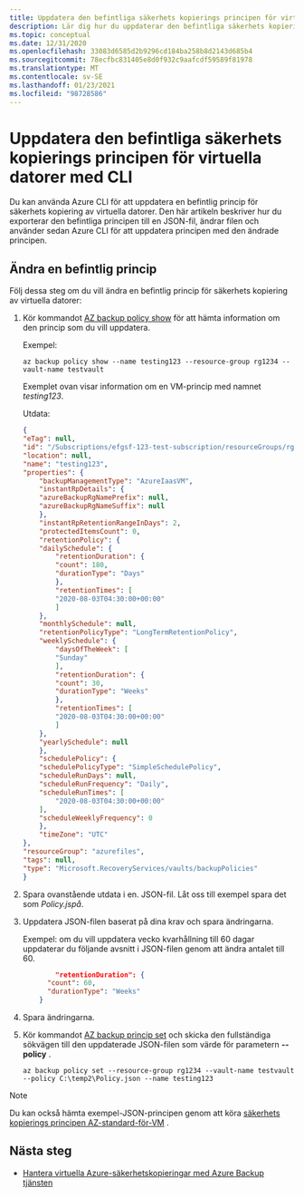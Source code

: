 ```yaml
---
title: Uppdatera den befintliga säkerhets kopierings principen för virtuella datorer med CLI
description: Lär dig hur du uppdaterar den befintliga säkerhets kopierings principen för virtuella datorer med hjälp av Azure CLI.
ms.topic: conceptual
ms.date: 12/31/2020
ms.openlocfilehash: 33083d6585d2b9296cd184ba258b8d2143d685b4
ms.sourcegitcommit: 78ecfbc831405e8d0f932c9aafcdf59589f81978
ms.translationtype: MT
ms.contentlocale: sv-SE
ms.lasthandoff: 01/23/2021
ms.locfileid: "98728586"
---
```

# <a name="update-the-existing-vm-backup-policy-using-cli"></a>Uppdatera den befintliga säkerhets kopierings principen för virtuella datorer med CLI

Du kan använda Azure CLI för att uppdatera en befintlig princip för säkerhets kopiering av virtuella datorer. Den här artikeln beskriver hur du exporterar den befintliga principen till en JSON-fil, ändrar filen och använder sedan Azure CLI för att uppdatera principen med den ändrade principen.

## <a name="modify-an-existing-policy"></a>Ändra en befintlig princip

Följ dessa steg om du vill ändra en befintlig princip för säkerhets kopiering av virtuella datorer:

1. Kör kommandot [AZ backup policy show](/cli/azure/backup/policy#az_backup_policy_show) för att hämta information om den princip som du vill uppdatera.

    Exempel:

    ```azurecli
    az backup policy show --name testing123 --resource-group rg1234 --vault-name testvault
    ```

    Exemplet ovan visar information om en VM-princip med namnet *testing123*.

    Utdata:

    ```json
    {
    "eTag": null,
    "id": "/Subscriptions/efgsf-123-test-subscription/resourceGroups/rg1234/providers/Microsoft.RecoveryServices/vaults/testvault/backupPolicies/testing123",
    "location": null,
    "name": "testing123",
    "properties": {
        "backupManagementType": "AzureIaasVM",
        "instantRpDetails": {
        "azureBackupRgNamePrefix": null,
        "azureBackupRgNameSuffix": null
        },
        "instantRpRetentionRangeInDays": 2,
        "protectedItemsCount": 0,
        "retentionPolicy": {
        "dailySchedule": {
            "retentionDuration": {
            "count": 180,
            "durationType": "Days"
            },
            "retentionTimes": [
            "2020-08-03T04:30:00+00:00"
            ]
        },
        "monthlySchedule": null,
        "retentionPolicyType": "LongTermRetentionPolicy",
        "weeklySchedule": {
            "daysOfTheWeek": [
            "Sunday"
            ],
            "retentionDuration": {
            "count": 30,
            "durationType": "Weeks"
            },
            "retentionTimes": [
            "2020-08-03T04:30:00+00:00"
            ]
        },
        "yearlySchedule": null
        },
        "schedulePolicy": {
        "schedulePolicyType": "SimpleSchedulePolicy",
        "scheduleRunDays": null,
        "scheduleRunFrequency": "Daily",
        "scheduleRunTimes": [
            "2020-08-03T04:30:00+00:00"
        ],
        "scheduleWeeklyFrequency": 0
        },
        "timeZone": "UTC"
    },
    "resourceGroup": "azurefiles",
    "tags": null,
    "type": "Microsoft.RecoveryServices/vaults/backupPolicies"
    }
    ```

1. Spara ovanstående utdata i en. JSON-fil. Låt oss till exempel spara det som *Policy.jspå*.
1. Uppdatera JSON-filen baserat på dina krav och spara ändringarna.

    Exempel: om du vill uppdatera vecko kvarhållning till 60 dagar uppdaterar du följande avsnitt i JSON-filen genom att ändra antalet till 60.

    ```json
            "retentionDuration": {
          "count": 60,
          "durationType": "Weeks"
        }

    ```

1. Spara ändringarna.
1. Kör kommandot [AZ backup princip set](/cli/azure/backup/policy#az_backup_policy_set) och skicka den fullständiga sökvägen till den uppdaterade JSON-filen som värde för parametern **--policy** .

    ```azurecli
    az backup policy set --resource-group rg1234 --vault-name testvault --policy C:\temp2\Policy.json --name testing123
    ```

>[!NOTE]
>Du kan också hämta exempel-JSON-principen genom att köra [säkerhets kopierings principen AZ-standard-för-VM](/cli/azure/backup/policy#az_backup_policy_get_default_for_vm) .

## <a name="next-steps"></a>Nästa steg

- [Hantera virtuella Azure-säkerhetskopieringar med Azure Backup tjänsten](backup-azure-manage-vms.md)